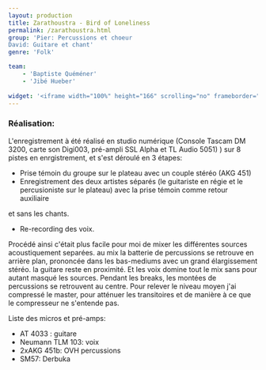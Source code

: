 ```yaml
---
layout: production
title: Zarathoustra - Bird of Loneliness
permalink: /zarathoustra.html
group: 'Pier: Percussions et choeur
David: Guitare et chant'
genre: 'Folk'

team: 
    - 'Baptiste Quéméner'
    - 'Jibé Hueber'
    
widget: '<iframe width="100%" height="166" scrolling="no" frameborder="no" src="https://w.soundcloud.com/player/?url=http%3A%2F%2Fapi.soundcloud.com%2Ftracks%2F80364925&amp;color=ff6600&amp;auto_play=false&amp;show_artwork=false"></iframe>'
---
```


### Réalisation:

L'enregistrement à été réalisé en studio numérique (Console Tascam DM 3200, carte son Digi003, pré-ampli SSL Alpha et TL Audio 5051) ) sur 8 pistes en enrgistrement, et s'est déroulé en 3 étapes:   
   - Prise témoin du groupe sur le plateau avec un couple stéréo (AKG 451)   
   - Enregistrement des deux artistes séparés (le guitariste en régie et le percusioniste sur le plateau) avec la prise témoin comme retour auxiliaire   
     
et sans les chants.   
   - Re-recording des voix.   
   
Procédé ainsi c'était plus facile pour moi de mixer les différentes sources acoustiquement separées. au mix la batterie de percussions se retrouve en arrière plan, prononcée dans les bas-mediums avec un grand élargissement stéréo. la guitare reste en proximité. Et les voix domine tout le mix sans pour autant masqué les sources. Pendant les breaks, les montées de percussions se retrouvent au centre. Pour relever le niveau moyen j'ai compressé le master, pour atténuer les transitoires et de manière à ce que le compresseur ne s'entende pas.   
   
Liste des micros et pré-amps:   
   - AT 4033 : guitare   
   - Neumann TLM 103: voix   
   - 2xAKG 451b: OVH percussions   
   - SM57: Derbuka   
   

   

